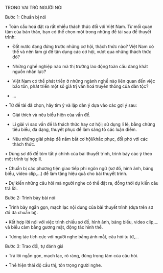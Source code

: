 TRONG VAI TRÒ NGƯỜI NÓI

Bước 1: Chuẩn bị nói

• Toàn cầu hoá đặt ra rất nhiều thách thức đối với Việt Nam. Từ mối quan tâm của bản thân, bạn có thể chọn một trong những đề tài sau để thuyết trình:

- Đất nước đang đứng trước những cơ hội, thách thức nào? Việt Nam có thể và nên làm gì để tận dụng các cơ hội, vượt qua những thách thức đó?

- Những nghề nghiệp nào mà thị trường lao động toàn cầu đang khát nguồn nhân lực?

- Việt Nam có thể phát triển ở những ngành nghề nào liên quan đến việc bảo tồn, phát triển một số giá trị văn hoá truyền thống của dân tộc?

- ...

• Từ đề tài đã chọn, hãy tìm ý và lập dàn ý dựa vào các gợi ý sau:

- Giải thích và nêu biểu hiện của vấn đề.

- Lí giải vì sao vấn đề là thách thức hay cơ hội; sử dụng lí lẽ, bằng chứng tiêu biểu, đa dạng, thuyết phục để làm sáng tỏ các luận điểm.

- Nêu những giải pháp để nắm bắt cơ hội/khắc phục, đối phó với các thách thức.

• Dùng sơ đồ để tóm tắt ý chính của bài thuyết trình, trình bày các ý theo một trình tự hợp lí.

• Chuẩn bị các phương tiện giao tiếp phi ngôn ngữ (sơ đồ, hình ảnh, bảng biểu, video clip,...) để làm tăng hiệu quả cho bài thuyết trình.

• Dự kiến những câu hỏi mà người nghe có thể đặt ra, đồng thời dự kiến câu trả lời.

Bước 2: Trình bày bài nói

• Trình bày ngắn gọn, mạch lạc nội dung của bài thuyết trình (dựa trên sơ đồ đã chuẩn bị).

• Kết hợp lời nói với việc trình chiếu sơ đồ, hình ảnh, bảng biểu, video clip,... và biểu cảm bằng gương mặt, động tác hình thể.

• Tương tác tích cực với người nghe bằng ánh mắt, câu hỏi tu từ,...

Bước 3: Trao đổi, tự đánh giá

• Trả lời ngắn gọn, mạch lạc, rõ ràng, đúng trọng tâm của câu hỏi.

• Thể hiện thái độ cầu thị, tôn trọng người nghe.